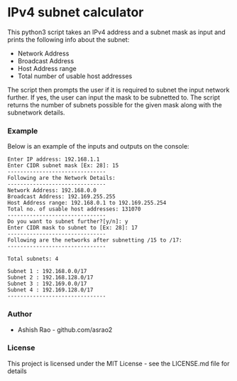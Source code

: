 # IPv4 subnet calculator

This python3 script takes an IPv4 address and a subnet mask as input and prints the following info about the subnet:
* Network Address
* Broadcast Address
* Host Address range
* Total number of usable host addresses

The script then prompts the user if it is required to subnet the input network further. If yes, the user can input the mask to be subnetted to. The script returns the number of subnets possible for the given mask along with the subnetwork details.

### Example
Below is an example of the inputs and outputs on the console:
```commandline
Enter IP address: 192.168.1.1
Enter CIDR subnet mask [Ex: 28]: 15
-------------------------------
Following are the Network Details:
-------------------------------
Network Address: 192.168.0.0
Broadcast Address: 192.169.255.255
Host Address range: 192.168.0.1 to 192.169.255.254
Total no. of usable host addresses: 131070
-------------------------------
Do you want to subnet further?[y/n]: y
Enter CIDR mask to subnet to [Ex: 28]: 17
-------------------------------
Following are the networks after subnetting /15 to /17:
-------------------------------

Total subnets: 4

Subnet 1 : 192.168.0.0/17
Subnet 2 : 192.168.128.0/17
Subnet 3 : 192.169.0.0/17
Subnet 4 : 192.169.128.0/17
-------------------------------
```
### Author
* Ashish Rao - github.com/asrao2

### License
This project is licensed under the MIT License - see the LICENSE.md file for details

